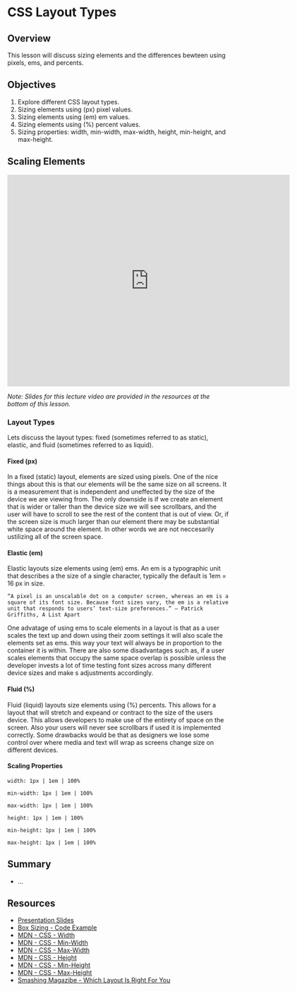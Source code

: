 # CSS Layout Types

## Overview

This lesson will discuss sizing elements and the differences bewteen using pixels, ems, and percents.

## Objectives

1. Explore different CSS layout types.
2. Sizing elements using (px) pixel values.
2. Sizing elements using (em) em values.
3. Sizing elements using (%) percent values.
4. Sizing properties: width, min-width, max-width, height, min-height, and max-height.

## Scaling Elements

<iframe width="640" height="480" src="https://www.youtube.com/embed/E9PFJLlJJ8Q?rel=0" frameborder="0" allowfullscreen></iframe>

*Note: Slides for this lecture video are provided in the resources at the bottom of this lesson.*

### Layout Types

Lets discuss the layout types: fixed (sometimes referred to as static), elastic, and fluid (sometimes referred to as liquid).

#### Fixed (px)

In a fixed (static) layout, elements are sized using pixels. One of the nice things about this is that our elements will be the same size on all screens. It is a measurement that is independent and uneffected by the size of the device we are viewing from. The only downside is if we create an element that is wider or taller than the device size we will see scrollbars, and the user will have to scroll to see the rest of the content that is out of view. Or, if the screen size is much larger than our element there may be substantial white space around the element. In other words we are not neccesarily ustilizing all of the screen space.

#### Elastic (em)

Elastic layouts size elements using (em) ems. An em is a typographic unit that describes a the size of a single character, typically the default is 1em = 16 px in size.

    “A pixel is an unscalable dot on a computer screen, whereas an em is a square of its font size. Because font sizes vary, the em is a relative unit that responds to users’ text-size preferences.” – Patrick Griffiths, A List Apart

One advatage of using ems to scale elements in a layout is that as a user scales the text up and down using their zoom settings it will also scale the elements set as ems. this way your text will always be in proportion to the container it is within. There are also some disadvantages such as, if a user scales elements that occupy the same space overlap is possible unless the developer invests a lot of time testing font sizes across many different device sizes and make s adjustments accordingly. 

#### Fluid (%)

Fluid (liquid) layouts size elements using (%) percents. This allows for a layout that will stretch and expeand or contract to the size of the users device. This allows developers to make use of the entirety of space on the screen. Also your users will never see scrollbars if used it is implemented correctly. Some drawbacks would be that as designers we lose some control over where media and text will wrap as screens change size on different devices.

#### Scaling Properties

`width: 1px | 1em | 100%`

`min-width: 1px | 1em | 100%`

`max-width: 1px | 1em | 100%`

`height: 1px | 1em | 100%`

`min-height: 1px | 1em | 100%`

`max-height: 1px | 1em | 100%`

## Summary

- ...

## Resources

- [Presentation Slides](https://docs.google.com/presentation/d/1UTUWDczUiDZ6byuhyHv0L3zJXQjdlnZheZXhRVLOL3Q/edit?usp=sharing)
- [Box Sizing - Code Example](http://jsfiddle.net/flatiron_school/99Tgm/)
- [MDN - CSS - Width](https://developer.mozilla.org/en-US/docs/Web/CSS/width)
- [MDN - CSS - Min-Width](https://developer.mozilla.org/en-US/docs/Web/CSS/min-width)
- [MDN - CSS - Max-Width](https://developer.mozilla.org/en-US/docs/Web/CSS/max-width)
- [MDN - CSS - Height](https://developer.mozilla.org/en-US/docs/Web/CSS/height)
- [MDN - CSS - Min-Height](https://developer.mozilla.org/en-US/docs/Web/CSS/min-height)
- [MDN - CSS - Max-Height](https://developer.mozilla.org/en-US/docs/Web/CSS/max-height)
- [Smashing Magazibe - Which Layout Is Right For You](https://www.smashingmagazine.com/2009/06/fixed-vs-fluid-vs-elastic-layout-whats-the-right-one-for-you/)

